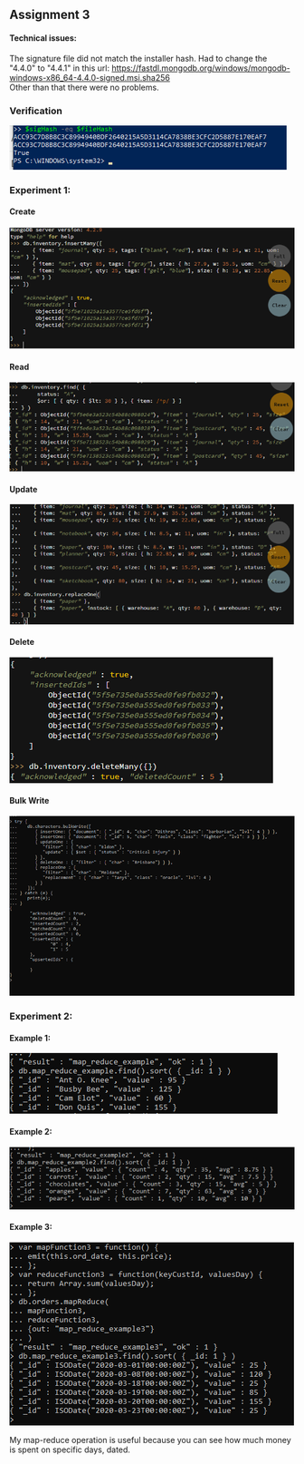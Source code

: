 ## Assignment 3

#### Technical issues: 
The signature file did not match the installer hash. Had to change the "4.4.0" to "4.4.1" in this url: https://fastdl.mongodb.org/windows/mongodb-windows-x86_64-4.4.0-signed.msi.sha256  
Other than that there were no problems. 

### Verification
![Image](https://github.com/crissb3/dat250/blob/master/assignment3/images/hashTrue.png)

### Experiment 1:
#### Create  
![Image](https://github.com/crissb3/dat250/blob/master/assignment3/images/insertmany.PNG)  
#### Read  
![Image](https://github.com/crissb3/dat250/blob/master/assignment3/images/queryInventoryfind.PNG)  
#### Update  
![Image](https://github.com/crissb3/dat250/blob/master/assignment3/images/updateReplaceOne.PNG)  
#### Delete  
![Image](https://github.com/crissb3/dat250/blob/master/assignment3/images/deleteMany.PNG)  
#### Bulk Write  
![Image](https://github.com/crissb3/dat250/blob/master/assignment3/images/bulkwrite.PNG)  
### Experiment 2:  
#### Example 1:  
![Image](https://github.com/crissb3/dat250/blob/master/assignment3/images/experiment2example1.PNG)  
#### Example 2:  
![Image](https://github.com/crissb3/dat250/blob/master/assignment3/images/experiment2example2.PNG)  
#### Example 3:  
![Image](https://github.com/crissb3/dat250/blob/master/assignment3/images/experiment2example3.PNG)  

My map-reduce operation is useful because you can see how much money is spent on specific days, dated. 
